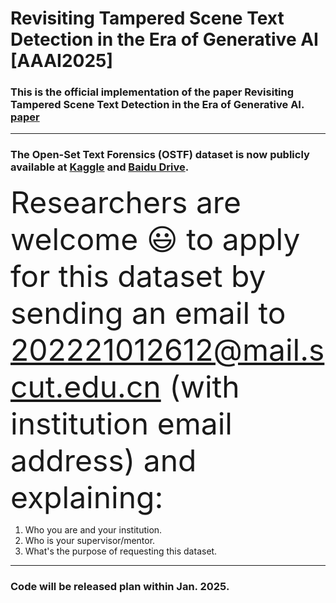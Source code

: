 # Revisiting Tampered Scene Text Detection in the Era of Generative AI [AAAI2025]

### This is the official implementation of the paper Revisiting Tampered Scene Text Detection in the Era of Generative AI.  [paper](https://arxiv.org/pdf/2407.21422)

---

### The Open-Set Text Forensics (OSTF) dataset is now publicly available at [Kaggle](https://pan.baidu.com/s/1r8hr9IUN2uJ5If4s4B4Dlg?pwd=OSTF) and [Baidu Drive](https://pan.baidu.com/s/1r8hr9IUN2uJ5If4s4B4Dlg?pwd=OSTF). 

<font size=10>Researchers are welcome 😃 to apply for this dataset by sending an email to  202221012612@mail.scut.edu.cn (with institution email address) and explaining:</font><br/>
1. Who you are and your institution.
2. Who is your supervisor/mentor.
3. What's the purpose of requesting this dataset.
---

### Code will be released plan within Jan. 2025.
